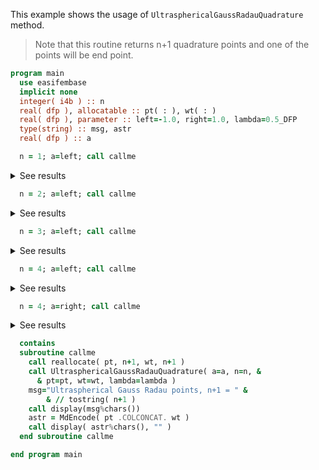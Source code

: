 This example shows the usage of `UltrasphericalGaussRadauQuadrature` method.

> Note that this routine returns n+1 quadrature points and one of the points will be end point.

```fortran
program main
  use easifembase
  implicit none
  integer( i4b ) :: n
  real( dfp ), allocatable :: pt( : ), wt( : )
  real( dfp ), parameter :: left=-1.0, right=1.0, lambda=0.5_DFP
  type(string) :: msg, astr
  real( dfp ) :: a
```

```fortran title "left, order=1"
  n = 1; a=left; call callme
```

<details>
<summary>See results</summary>
<div>

Ultraspherical Gauss Radau points, n+1 = 2

|         |     |
|---------|-----|
| -1      | 0.5 |
| 0.33333 | 1.5 |

</div>
</details>

```fortran title "left, order=2"
  n = 2; a=left; call callme
```

<details>
<summary>See results</summary>
<div>

Ultraspherical Gauss Radau points, n+1 = 3

|         |         |
|---------|---------|
| -1      | 0.22222 |
| -0.2899 | 1.025   |
| 0.6899  | 0.75281 |

</div>
</details>

```fortran title "left, order=3"
  n = 3; a=left; call callme
```

<details>
<summary>See results</summary>
<div>

Ultraspherical Gauss Radau points, n+1 = 4

|          |         |
|----------|---------|
| -1       | 0.125   |
| -0.57532 | 0.65769 |
| 0.18107  | 0.77639 |
| 0.82282  | 0.44092 |

</div>
</details>

```fortran title "left, order=4"
  n = 4; a=left; call callme
```

<details>
<summary>See results</summary>
<div>

Ultraspherical Gauss Radau points, n+1 = 5

|          |         |
|----------|---------|
| -1       | 8E-02   |
| -0.72048 | 0.44621 |
| -0.16718 | 0.62365 |
| 0.44631  | 0.56271 |
| 0.88579  | 0.28743 |

</div>
</details>

```fortran title "right, order=1"
  n = 4; a=right; call callme
```

<details>
<summary>See results</summary>
<div>

Ultraspherical Gauss Radau points, n+1 = 5

|          |         |
|----------|---------|
| -0.88579 | 0.28743 |
| -0.44631 | 0.56271 |
| 0.16718  | 0.62365 |
| 0.72048  | 0.44621 |
| 1        | 8E-02   |

</div>
</details>

```fortran
  contains
  subroutine callme
    call reallocate( pt, n+1, wt, n+1 )
    call UltrasphericalGaussRadauQuadrature( a=a, n=n, &
      & pt=pt, wt=wt, lambda=lambda )
    msg="Ultraspherical Gauss Radau points, n+1 = " &
        & // tostring( n+1 )
    call display(msg%chars())
    astr = MdEncode( pt .COLCONCAT. wt )
    call display( astr%chars(), "" )
  end subroutine callme
```

```fortran
end program main
```
